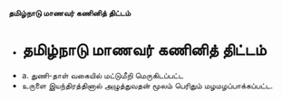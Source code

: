 **தமிழ்நாடு மாணவர் கணினித் திட்டம்**
- # தமிழ்நாடு மாணவர் கணினித் திட்டம்
- a. துணி-தாள் வகையில் மட்டுமீறி மெருகிடப்பட்ட
- உருளை இயந்திரத்தினால் அழுத்துவதன் மூலம் பெரிதும் மழமழப்பாக்கப்பட்ட.

